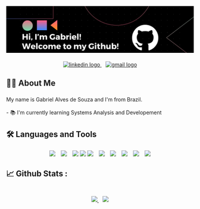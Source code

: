 <img align='center' src="/assets/Banner Github.jpg">

###

<div align="center">
  <a href="https://www.linkedin.com/in/gabriel-alves-de-souza-5b7747267/" target="_blank">
    <img src="https://img.shields.io/static/v1?message=LinkedIn&logo=linkedin&label=&color=0077B5&logoColor=white&labelColor=&style=for-the-badge" alt="linkedin logo"  />
  </a>
  <img width="7" />
  <a href="mailto:gabalves.souza@gmail.com" target="_blank">
    <img src="https://img.shields.io/static/v1?message=Gmail&logo=gmail&label=&color=D14836&logoColor=white&labelColor=&style=for-the-badge" alt="gmail logo"  />
  </a>
</div>

###

<h2 align="left">👩‍💻  About Me</h2>

###

<p align="left">My name is Gabriel Alves de Souza and I'm from Brazil.<br><br>- 📚 I'm currently learning Systems Analysis and Developement </p>

###

<h2 align="left">🛠 Languages and Tools</h2>

###

<div align="center">
  <img src="https://img.shields.io/badge/python-3670A0?style=for-the-badge&logo=python&logoColor=ffdd54"/>
  <img width="7" />
  <img src="https://img.shields.io/badge/java-%23ED8B00.svg?style=for-the-badge&logo=openjdk&logoColor=white"/>
  <img width="7" />
  <img src="https://img.shields.io/badge/javascript-%23323330.svg?style=for-the-badge&logo=javascript&logoColor=%23F7DF1E" />
  <img src="https://img.shields.io/badge/typescript-%23007ACC.svg?style=for-the-badge&logo=typescript&logoColor=white" />
  <img src="https://img.shields.io/badge/mysql-%2300f.svg?style=for-the-badge&logo=mysql&logoColor=white" />
  <img width="7" />
  <img src="https://img.shields.io/badge/html5-%23E34F26.svg?style=for-the-badge&logo=html5&logoColor=white"/>
  <img width="7" />
  <img src="https://img.shields.io/badge/css3-%231572B6.svg?style=for-the-badge&logo=css3&logoColor=white)"  />
  <img width="7" />
  <img src="https://img.shields.io/badge/azure-%230072C6.svg?style=for-the-badge&logo=microsoftazure&logoColor=white"  />
  <img width="7" />
  <img src="https://img.shields.io/badge/flask-%23000.svg?style=for-the-badge&logo=flask&logoColor=white"  />
  <img width="7" />
  <img src="https://img.shields.io/badge/bootstrap-%238511FA.svg?style=for-the-badge&logo=bootstrap&logoColor=white"  />
  
  
</div>

###

<h2 align="left">📈 Github Stats :</h2>

###

<br clear="both">

<div align="center" >
<a href="https://github.com/gabriel15asouza/github-readme-stats">
  <img src="https://github-readme-stats.vercel.app/api/top-langs/?username=gabriel15asouza&layout=donut&theme=synthwave&text_color=6ff63e&border_radius=15"/>
</a>
<img width="7" />
<a href="https://github.com/gabrel15asouza/github-readme-stats">
  <img heigth="400" src="https://github-readme-stats.vercel.app/api?username=gabriel15asouza&show_icons=true&theme=synthwave&border_radius=15&text_color=6ff63e&icon_color=e93ef6&line_height=28"/>
</a>

</div>

###
